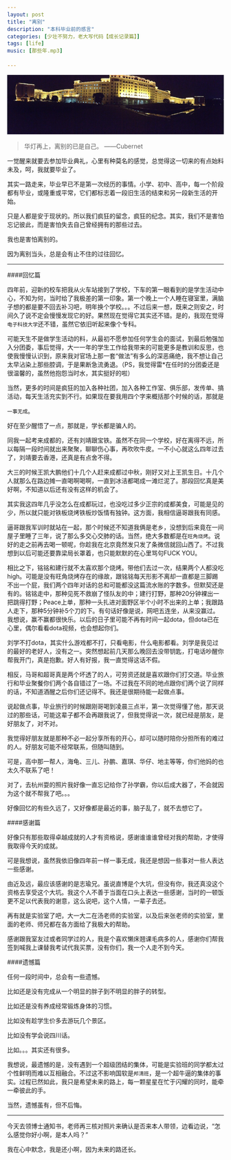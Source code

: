 ```yaml
---
layout: post
title: "离别"
description: "本科毕业前的感言"
categories: [少壮不努力，老大写代码【成长记录篇】]
tags: [life]
music: [那些年.mp3]

---
```


![image](/assets/images/2014-06-28-libie.JPG)

>华灯再上，离别的已是自己。 ——Cubernet

一觉醒来就要去参加毕业典礼，心里有种莫名的感觉，总觉得这一切来的有点始料未及，呵，我就要毕业了。

其实一路走来，毕业早已不是第一次经历的事情。小学、初中、高中，每一个阶段都有毕业，或隆重或平常，它们都标志着一段旧生活的结束和另一段新生活的开始。

只是人都是安于现状的。所以我们疯狂的留念，疯狂的纪念。其实，我们不是害怕忘记彼此，而是害怕失去自己曾经拥有的那些过去。

我也是害怕离别的。

因为离别当头，总是会有止不住的过往回忆。

---

####回忆篇

四年前，迎新的校车把我从火车站接到了学校，下车的第一眼看到的是学生活动中心，不知为何，当时给了我极差的第一印象。第一个晚上一个人睡在寝室里，满脑子想的都是要不回去补习吧，明年换个学校。。。不过后来一想，既来之则安之，时间久了说不定会慢慢发现它的好。果然现在觉得它其实还不错。是的，我现在觉得`电子科技大学`还不错，虽然它依旧听起来像个专科。

可能天生不是做学生活动的料，从最初不愿参加任何学生会的面试，到最后勉强加入分团委，事后觉得，大一一年的学生工作给我带来的可能更多是教训和反思，也使我慢慢认识到，原来我对官场上那一套“做法”有多么的深恶痛绝，我不想让自己太早沾染上那些腔调，于是果断急流勇退。（PS，我觉得雷*在任时的分团委还是很温馨的，虽然他抱怨当时水，其实挺好的啦）

当然，更多的时间是疯狂的加入各种社团，加入各种工作室、俱乐部，发传单、搞活动，每天生活充实到不行。如果现在要我用四个字来概括那个时候的话，那就是

`一事无成`。

好在至少醒悟了一点，那就是，学长都是骗人的。

同我一起考来成都的，还有刘靖跟宝铁。虽然不在同一个学校，好在离得不远，所以每隔一段时间就出来聚聚，聊聊伤心事，再吹吹牛皮。一不小心就这么四年过去了，刘靖要去香港，还真是有点舍不得。

大三的时候王凯大鹏他们十几个人赶来成都过中秋，刚好又对上王凯生日。十几个人就那么在路边摊一直喝啊喝啊，一直到冰洁都喝成一滩烂泥了。那段回忆真是美好啊，不知道以后还有没有这样的机会了。

其实我这四年几乎没怎么在成都玩过，也没吃过多少正宗的成都美食，可能是见的少，所以就只能对铁板烧烤铁板炒饭情有独钟。这方面，我相信逼哥跟我有同感。

逼哥跟我军训时就站在一起，那个时候还不知道我俩是老乡，没想到后来竟在一间屋子里睡了三年，说了那么多交心交肺的话。当然，绝大多数都是在`旺角烧烤`。说好的走之前再去喝一顿呢，你趁我在北京竟然发只发了条微信就回山西了。不过我想到以后可能还要靠梁局长罩着，也只能默默的在心里骂句FUCK YOU。

相比之下，铭铭和建行就不太喜欢那个烧烤。带他们去过一次，结果两个人都没吃high。可能是没有旺角烧烤存在的缘故，跟铭铭每天形影不离却一直都是三脚踢不出一个屁，我们两个四年对话的总和可能都没这篇流水账的字数多。但默契还是有的。铭铭走中，那种见死不救崩了怪队友的中；建行打野，那种20分钟裸出一把跳得打野；Peace上单，那种一头扎进对面野区半个小时不出来的上单；我跟路人走下，那种5分钟补5个刀的下。有句话好像是说，网吧五连坐，从来没赢过。我想说，赢不赢都很快乐。以后的日子里可能不再有时间一起dota，但dota已在心里，偶尔看看dota视频，也会想起你们。

刘学不打dota，其实什么游戏都不打，只看电影，什么电影都看。刘学是我见过的最好的老好人，没有之一。突然想起前几天那么晚回去没带钥匙，打电话吵醒你帮我开门，真是抱歉。好人有好报，我一直觉得这话不假。

相反，马哥和超哥真是两个坏透了的人，可劳资还就是喜欢跟你们打交道。毕业旅行和毕业聚餐你们两个各自错过了一场。不过我在不同的地点跟你们两个说了同样的话，不知道酒醒之后你们还记得不。我还是很期待能一起做点事。

说起做点事，毕业旅行的时候跟刚哥喝到凌晨三点半，第一次觉得懂了他，那天说过的那些话，可能这辈子都不会再跟我说了，但我觉得说一次，就已经是朋友，是好朋友了，对不对。

我觉得好朋友就是那种不必一起分享所有的开心，却可以随时陪你分担所有的难过的人。好朋友可能不经常联系，但随叫随到。

可是，高中那一帮人，海龟、三儿、孙鹏、嘉琪、华仔、地主等等，你们他妈的也太久不联系了吧！

对了，去杭州耍的照片我好像一直忘记给你了孙学霸，你以后成大器了，不会就因为这个就不帮我了吧。。。

好像回忆的有些久远了，又好像都是最近的事，脑子乱了，就不去想它了。

####感谢篇

好像只有那些取得卓越成就的人才有资格说，感谢谁谁谁曾经对我的帮助，才使得我取得今天的成就。

可是我想说，虽然我依旧像四年前一样一事无成，我还是想因一些事对一些人表达一些感谢。

由近及远，最应该感谢的是志瑜兄。虽说直博是个大坑，但没有你，我还真没这个资格去享受这个大坑。我这个人不善于当面在口头上表达一些感谢，当时的一顿饭更不足以代表我的谢意，这么说吧，这个人情，一辈子去还。

再有就是实验室了吧，大一大二在汤老师的实验室，以及后来张老师的实验室，里面的老师、师兄都在各方面给了我极大的帮助。

感谢跟我室友过或者同学过的人，我是个喜欢懒床翘课毛病多的人，感谢你们帮我签到喊我上课替我考试代我买票，没有你们，我一个人走不到今天。

####遗憾篇

任何一段时间中，总会有一些遗憾。

比如还是没有完成从一个明显的胖子到不明显的胖子的转型。

比如还是没有养成经常锻炼身体的习惯。

比如没有趁学生价多去游玩几个景区。

比如没有学会说四川话。

比如。。。其实还有很多。

我想说，最遗憾的是，没有遇到一个超级团结的集体，可能是实验班的同学都太过个性鲜明而难以互相融合。不过这不影响国软是`邦清班`，是一个超牛逼的集体的事实。过程已然如此，我只是希望未来的路上，每一颗星星在忙于闪耀的同时，能牵一牵彼此的手。

当然，遗憾虽有，但不后悔。

---

今天去领博士通知书，老师再三核对照片来确认是否来本人带领，边看边说，“怎么感觉你好小啊，是本人吗？”

我在心中默念，我是还小啊，因为未来的路还长。
